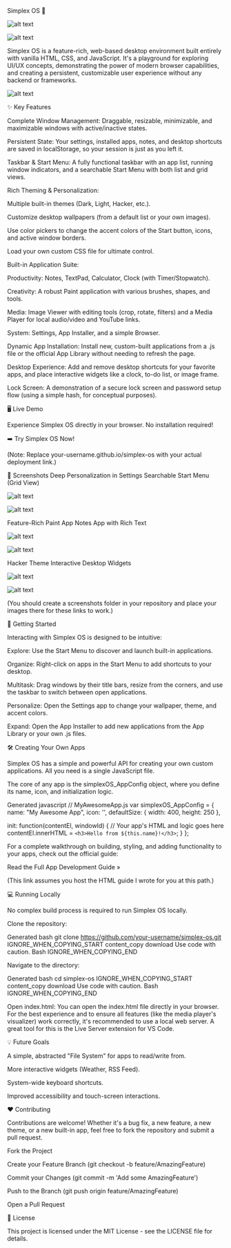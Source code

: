 Simplex OS 🚀

![alt text](https://img.shields.io/badge/Live-Demo-brightgreen?style=for-the-badge&logo=rocket)


![alt text](https://img.shields.io/badge/License-MIT-blue.svg?style=for-the-badge)

Simplex OS is a feature-rich, web-based desktop environment built entirely with vanilla HTML, CSS, and JavaScript. It's a playground for exploring UI/UX concepts, demonstrating the power of modern browser capabilities, and creating a persistent, customizable user experience without any backend or frameworks.

![alt text](./screenshots/simplex_os_desktop.png)

✨ Key Features

Complete Window Management: Draggable, resizable, minimizable, and maximizable windows with active/inactive states.

Persistent State: Your settings, installed apps, notes, and desktop shortcuts are saved in localStorage, so your session is just as you left it.

Taskbar & Start Menu: A fully functional taskbar with an app list, running window indicators, and a searchable Start Menu with both list and grid views.

Rich Theming & Personalization:

Multiple built-in themes (Dark, Light, Hacker, etc.).

Customize desktop wallpapers (from a default list or your own images).

Use color pickers to change the accent colors of the Start button, icons, and active window borders.

Load your own custom CSS file for ultimate control.

Built-in Application Suite:

Productivity: Notes, TextPad, Calculator, Clock (with Timer/Stopwatch).

Creativity: A robust Paint application with various brushes, shapes, and tools.

Media: Image Viewer with editing tools (crop, rotate, filters) and a Media Player for local audio/video and YouTube links.

System: Settings, App Installer, and a simple Browser.

Dynamic App Installation: Install new, custom-built applications from a .js file or the official App Library without needing to refresh the page.

Desktop Experience: Add and remove desktop shortcuts for your favorite apps, and place interactive widgets like a clock, to-do list, or image frame.

Lock Screen: A demonstration of a secure lock screen and password setup flow (using a simple hash, for conceptual purposes).

🖥️ Live Demo

Experience Simplex OS directly in your browser. No installation required!

➡️ Try Simplex OS Now!

(Note: Replace your-username.github.io/simplex-os with your actual deployment link.)

📸 Screenshots
Deep Personalization in Settings	Searchable Start Menu (Grid View)

![alt text](./screenshots/settings_app.png)
	
![alt text](./screenshots/start_menu_grid.png)

Feature-Rich Paint App	Notes App with Rich Text

![alt text](./screenshots/paint_app.png)
	
![alt text](./screenshots/notes_app.png)

Hacker Theme	Interactive Desktop Widgets

![alt text](./screenshots/hacker_theme.png)
	
![alt text](./screenshots/desktop_widgets.png)

(You should create a screenshots folder in your repository and place your images there for these links to work.)

🚀 Getting Started

Interacting with Simplex OS is designed to be intuitive:

Explore: Use the Start Menu to discover and launch built-in applications.

Organize: Right-click on apps in the Start Menu to add shortcuts to your desktop.

Multitask: Drag windows by their title bars, resize from the corners, and use the taskbar to switch between open applications.

Personalize: Open the Settings app to change your wallpaper, theme, and accent colors.

Expand: Open the App Installer to add new applications from the App Library or your own .js files.

🛠️ Creating Your Own Apps

Simplex OS has a simple and powerful API for creating your own custom applications. All you need is a single JavaScript file.

The core of any app is the simplexOS_AppConfig object, where you define its name, icon, and initialization logic.

Generated javascript
// MyAwesomeApp.js
var simplexOS_AppConfig = {
  name: "My Awesome App",
  icon: '<i class="fa-solid fa-star"></i>',
  defaultSize: { width: 400, height: 250 },

  init: function(contentEl, windowId) {
    // Your app's HTML and logic goes here
    contentEl.innerHTML = `<h3>Hello from ${this.name}!</h3>`;
  }
};


For a complete walkthrough on building, styling, and adding functionality to your apps, check out the official guide:

Read the Full App Development Guide »

(This link assumes you host the HTML guide I wrote for you at this path.)

💻 Running Locally

No complex build process is required to run Simplex OS locally.

Clone the repository:

Generated bash
git clone https://github.com/your-username/simplex-os.git
IGNORE_WHEN_COPYING_START
content_copy
download
Use code with caution.
Bash
IGNORE_WHEN_COPYING_END

Navigate to the directory:

Generated bash
cd simplex-os
IGNORE_WHEN_COPYING_START
content_copy
download
Use code with caution.
Bash
IGNORE_WHEN_COPYING_END

Open index.html:
You can open the index.html file directly in your browser. For the best experience and to ensure all features (like the media player's visualizer) work correctly, it's recommended to use a local web server. A great tool for this is the Live Server extension for VS Code.

💡 Future Goals

A simple, abstracted "File System" for apps to read/write from.

More interactive widgets (Weather, RSS Feed).

System-wide keyboard shortcuts.

Improved accessibility and touch-screen interactions.

❤️ Contributing

Contributions are welcome! Whether it's a bug fix, a new feature, a new theme, or a new built-in app, feel free to fork the repository and submit a pull request.

Fork the Project

Create your Feature Branch (git checkout -b feature/AmazingFeature)

Commit your Changes (git commit -m 'Add some AmazingFeature')

Push to the Branch (git push origin feature/AmazingFeature)

Open a Pull Request

📜 License

This project is licensed under the MIT License - see the LICENSE file for details.
